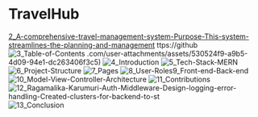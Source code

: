 # TravelHub
[2_A-comprehensive-travel-management-system-Purpose-This-system-streamlines-the-planning-and-management](https://github.com/user-attachments/assets/0501c805-ba24-4726-8c21-421d0be05c10)
ttps://github![3_Table-of-Contents](https://github.com/user-attachments/assets/12038897-0142-42cc-822a-935c2a0d095a)
.com/user-attachments/assets/530524f9-a9b5-4d09-94e1-dc263406f3c5)
![4_Introduction](https://github.com/user-attachments/assets/51a2ce38-c9a4-464c-bfb5-504a5c86e199)
![5_Tech-Stack-MERN](https://github.com/user-attachments/assets/cb8132e8-3cac-4f03-94ff-2689518a33bc)
![6_Project-Structure](https://github.com/user-attachments/assets/9208ed1b-e6b5-465b-a932-819d6f6fd716)
![7_Pages](https://github.com/user-attachments/assets/2ee4de1c-2e83-4ac0-bfb8-36ad067a268d)
![8_User-Roles![9_Front-end-Back-end](https://github.com/user-attachments/assets/84815d10-aa40-4ed6-98f0-4ed9c4612260)
](https://github.com/user-attachments/assets/ba70474e-80d0-4f8b-be25-19bfae9bdc34)
![10_Model-View-Controller-Architecture](https://github.com/user-attachments/assets/5a26bd8e-1464-40b2-87b4-73d8f1d48dde)
![11_Contributions](https://github.com/user-attachments/assets/f763f10b-bc4e-4f3d-994c-0cf0615ffb59)
![12_Ragamalika-Karumuri-Auth-Middleware-Design-logging-error-handling-Created-clusters-for-backend-to-st](https://github.com/user-attachments/assets/997e928d-0fbf-4e1f-9521-98aa60632726)
![13_Conclusion](https://github.com/user-attachments/assets/559c77b1-7584-4df4-97c9-b878c34c9af8)
